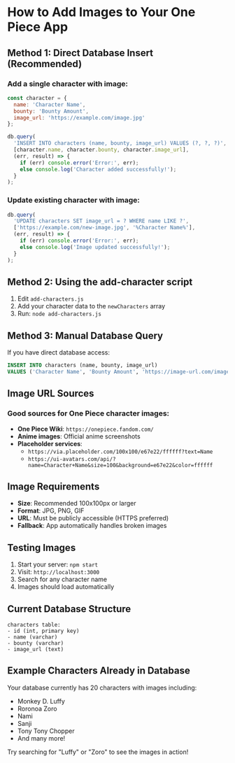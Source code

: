 # How to Add Images to Your One Piece App

## Method 1: Direct Database Insert (Recommended)

### Add a single character with image:
```javascript
const character = {
  name: 'Character Name',
  bounty: 'Bounty Amount',
  image_url: 'https://example.com/image.jpg'
};

db.query(
  'INSERT INTO characters (name, bounty, image_url) VALUES (?, ?, ?)',
  [character.name, character.bounty, character.image_url],
  (err, result) => {
    if (err) console.error('Error:', err);
    else console.log('Character added successfully!');
  }
);
```

### Update existing character with image:
```javascript
db.query(
  'UPDATE characters SET image_url = ? WHERE name LIKE ?',
  ['https://example.com/new-image.jpg', '%Character Name%'],
  (err, result) => {
    if (err) console.error('Error:', err);
    else console.log('Image updated successfully!');
  }
);
```

## Method 2: Using the add-character script

1. Edit `add-characters.js`
2. Add your character data to the `newCharacters` array
3. Run: `node add-characters.js`

## Method 3: Manual Database Query

If you have direct database access:
```sql
INSERT INTO characters (name, bounty, image_url) 
VALUES ('Character Name', 'Bounty Amount', 'https://image-url.com/image.jpg');
```

## Image URL Sources

### Good sources for One Piece character images:
- **One Piece Wiki**: `https://onepiece.fandom.com/`
- **Anime images**: Official anime screenshots
- **Placeholder services**: 
  - `https://via.placeholder.com/100x100/e67e22/ffffff?text=Name`
  - `https://ui-avatars.com/api/?name=Character+Name&size=100&background=e67e22&color=ffffff`

## Image Requirements

- **Size**: Recommended 100x100px or larger
- **Format**: JPG, PNG, GIF
- **URL**: Must be publicly accessible (HTTPS preferred)
- **Fallback**: App automatically handles broken images

## Testing Images

1. Start your server: `npm start`
2. Visit: `http://localhost:3000`
3. Search for any character name
4. Images should load automatically

## Current Database Structure

```
characters table:
- id (int, primary key)
- name (varchar)
- bounty (varchar)
- image_url (text)
```

## Example Characters Already in Database

Your database currently has 20 characters with images including:
- Monkey D. Luffy
- Roronoa Zoro
- Nami
- Sanji
- Tony Tony Chopper
- And many more!

Try searching for "Luffy" or "Zoro" to see the images in action!

